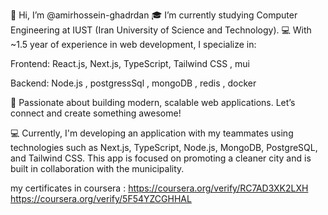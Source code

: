 👋 Hi, I’m @amirhossein-ghadrdan
🎓 I’m currently studying Computer Engineering at IUST (Iran University of Science and Technology).
💻 With ~1.5 year of experience in web development, I specialize in:

Frontend: React.js, Next.js, TypeScript, Tailwind CSS , mui

Backend: Node.js , postgressSql , mongoDB , redis , docker

🚀 Passionate about building modern, scalable web applications. Let’s connect and create something awesome!

💻  Currently, I'm developing an application with my teammates using technologies such as Next.js, TypeScript, Node.js, MongoDB, PostgreSQL, and Tailwind CSS.
This app is focused on promoting a cleaner city and is built in collaboration with the municipality.


 my certificates in coursera : 
 https://coursera.org/verify/RC7AD3XK2LXH
 https://coursera.org/verify/5F54YZCGHHAL
<!---
amirhossein-ghadrdan/amirhossein-ghadrdan is a ✨ special ✨ repository because its `README.md` (this file) appears on your GitHub profile.
You can click the Preview link to take a look at your changes.
--->
